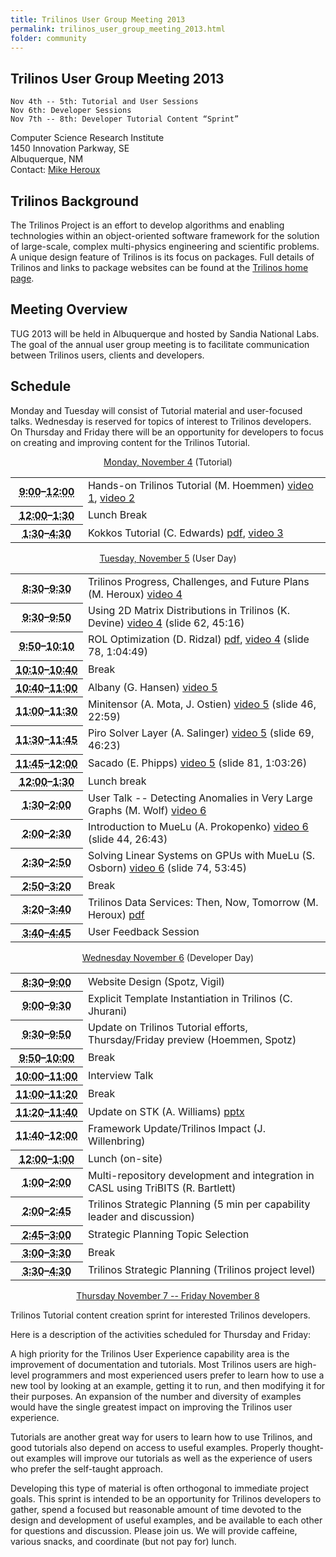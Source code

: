 ```yaml
---
title: Trilinos User Group Meeting 2013
permalink: trilinos_user_group_meeting_2013.html
folder: community
---
```


## Trilinos User Group Meeting 2013

    Nov 4th -- 5th: Tutorial and User Sessions  
    Nov 6th: Developer Sessions  
    Nov 7th -- 8th: Developer Tutorial Content “Sprint”

Computer Science Research Institute  
1450 Innovation Parkway, SE  
Albuquerque, NM  
Contact: [Mike Heroux](mailto:maherou@sandia.gov)

## Trilinos Background

The Trilinos Project is an effort to develop algorithms and enabling technologies within an object-oriented software framework for the solution of large-scale, complex multi-physics engineering and scientific problems. 
A unique design feature of Trilinos is its focus on packages. Full details of Trilinos and links to package websites can be found at the [Trilinos home page](http://trilinos.github.io/ "Trilinos Home Page").

## Meeting Overview

TUG 2013 will be held in Albuquerque and hosted by Sandia National Labs. The goal of the annual user group meeting is to facilitate communication between Trilinos users, clients and developers.

## Schedule

Monday and Tuesday will consist of Tutorial material and user-focused talks. Wednesday is reserved for topics of interest to Trilinos developers.
 On Thursday and Friday there will be an opportunity for developers to focus on creating and improving content for the Trilinos Tutorial.
 
<p style="text-align: center;"><span style="text-decoration: underline;">Monday, November 4</span> (Tutorial)</p>
<table summary="Timetable">
<tbody>
<tr>
<th id="time-1" axis="time" width="23%"><abbr title="2011-10-31T13:00:00">9:00</abbr>–<abbr title="2011-10-31T17:15:00">12:00</abbr></th>
<td headers="time-1 location-1">
<div>Hands-on Trilinos Tutorial (M. Hoemmen) <a href="http://digitalops.sandia.gov/Mediasite/Play/875074e6797a403f81e3974b7be5111e1d" onclick="__gaTracker('send', 'event', 'outbound-article', 'http://digitalops.sandia.gov/Mediasite/Play/875074e6797a403f81e3974b7be5111e1d', 'video 1');" title="video 1"  target="_blank">video 1</a>, <a href="http://digitalops.sandia.gov/Mediasite/Play/ca8602efbb784b9c963c154ba8c9ae511d" onclick="__gaTracker('send', 'event', 'outbound-article', 'http://digitalops.sandia.gov/Mediasite/Play/ca8602efbb784b9c963c154ba8c9ae511d', 'video 2');" title="video 2"  target="_blank">video 2</a></div>
</td>
</tr>
<tr>
<th id="time-10" axis="time"><abbr title="2011-11-03T12:00:00">12:00</abbr>–<abbr title="2011-11-03T13:30:00">1:30</abbr></th>
<td headers="time-10 location-1">
<div>Lunch Break</div>
</td>
</tr>
<tr>
<th id="time-1" axis="time" width="23%"><abbr title="2011-10-31T13:00:00">1:30</abbr>–<abbr title="2011-10-31T17:15:00">4:30</abbr></th>
<td headers="time-1 location-1">
<div>Kokkos Tutorial (C. Edwards) <a href="/pdfs/2013-11-TUG-Kokkos-Tutorial.pdf" target="_blank">pdf</a>, <a href="http://digitalops.sandia.gov/Mediasite/Play/0fc8200ff18b4622b9c9787b2a4200651d" onclick="__gaTracker('send', 'event', 'outbound-article', 'http://digitalops.sandia.gov/Mediasite/Play/0fc8200ff18b4622b9c9787b2a4200651d', 'video 3');" title="video 3"  target="_blank">video 3</a></div>
</td>
</tr>
</tbody>
</table>
<p style="text-align: center;"><span style="text-decoration: underline;">Tuesday, November 5</span> (User Day)</p>
<table summary="Timetable">
<tbody>
<tr>
<th id="time-1" axis="time"><abbr title="2011-11-01T08:30:00">8:30</abbr>–<abbr title="2011-11-01T09:30:00">9:30</abbr></th>
<td headers="time-1 location-1">
<div>Trilinos Progress, Challenges, and Future Plans (M. Heroux) <a href="http://digitalops.sandia.gov/Mediasite/Play/f78230153a2a4c93afda185efae503941d" onclick="__gaTracker('send', 'event', 'outbound-article', 'http://digitalops.sandia.gov/Mediasite/Play/f78230153a2a4c93afda185efae503941d', 'video 4');" title="video 4"  target="_blank">video 4</a></div>
</td>
</tr>
<tr>
<th id="time-2" axis="time"><abbr title="2011-11-01T09:30:00">9:30</abbr>–<abbr title="2011-11-01T09:45:00">9:50</abbr></th>
<td headers="time-2 location-1">
<div>Using 2D Matrix Distributions in Trilinos (K. Devine) <a href="http://digitalops.sandia.gov/Mediasite/Play/f78230153a2a4c93afda185efae503941d" onclick="__gaTracker('send', 'event', 'outbound-article', 'http://digitalops.sandia.gov/Mediasite/Play/f78230153a2a4c93afda185efae503941d', 'video 4');" title="video 4"  target="_blank">video 4</a> (slide 62, 45:16)</div>
</td>
</tr>
<tr>
<th id="time-3" axis="time"><abbr title="2011-11-01T09:45:00">9:50</abbr>–<abbr title="2011-11-01T10:15:00">10:10</abbr></th>
<td headers="time-3 location-1">
<div>ROL Optimization (D. Ridzal) <a href="/pdfs/2013_TUG_ROL.pdf" target="_blank">pdf</a>, <a href="http://digitalops.sandia.gov/Mediasite/Play/f78230153a2a4c93afda185efae503941d" onclick="__gaTracker('send', 'event', 'outbound-article', 'http://digitalops.sandia.gov/Mediasite/Play/f78230153a2a4c93afda185efae503941d', 'video 4');" title="video 4"  target="_blank">video 4</a> (slide 78, 1:04:49)</div>
</td>
</tr>
<tr>
<th id="time-3" axis="time"><abbr title="2011-11-01T09:45:00">10:10</abbr>–<abbr title="2011-11-01T10:15:00">10:40</abbr></th>
<td headers="time-3 location-1">
<div>Break</div>
</td>
</tr>
<tr>
<th id="time-4" axis="time" width="16%"><abbr title="2011-11-01T10:15:00">10:40</abbr>–<abbr title="2011-11-01T11:45:00">11:00</abbr></th>
<td headers="time-4 location-1">
<div>Albany (G. Hansen) <a href="http://digitalops.sandia.gov/Mediasite/Play/65d601234ba14dc0b5a5dc35c316c2f11d" onclick="__gaTracker('send', 'event', 'outbound-article', 'http://digitalops.sandia.gov/Mediasite/Play/65d601234ba14dc0b5a5dc35c316c2f11d', 'video 5');" title="video 5"  target="_blank">video 5</a></div>
</td>
</tr>
<tr>
<th id="time-4" axis="time" width="23%"><abbr title="">11:00</abbr>–<abbr title="">11:30</abbr></th>
<td headers="time-4 location-1">
<div>Minitensor (A. Mota, J. Ostien) <a href="http://digitalops.sandia.gov/Mediasite/Play/65d601234ba14dc0b5a5dc35c316c2f11d" onclick="__gaTracker('send', 'event', 'outbound-article', 'http://digitalops.sandia.gov/Mediasite/Play/65d601234ba14dc0b5a5dc35c316c2f11d', 'video 5');" title="video 5"  target="_blank">video 5</a> (slide 46, 22:59)</div>
</td>
</tr>
<tr>
<th id="time-6" axis="time"><abbr title="2011-11-01T13:15:00">11:30</abbr>–<abbr title="2011-11-01T14:00:00">11:45</abbr></th>
<td headers="time-6 location-1">
<div>Piro Solver Layer (A. Salinger) <a href="http://digitalops.sandia.gov/Mediasite/Play/65d601234ba14dc0b5a5dc35c316c2f11d" onclick="__gaTracker('send', 'event', 'outbound-article', 'http://digitalops.sandia.gov/Mediasite/Play/65d601234ba14dc0b5a5dc35c316c2f11d', 'video 5');" title="video 5"  target="_blank">video 5</a> (slide 69, 46:23)</div>
</td>
</tr>
<tr>
<th id="time-6" axis="time"><abbr title="2011-11-01T13:15:00">11:45</abbr>–<abbr title="2011-11-01T14:00:00">12:00</abbr></th>
<td headers="time-6 location-1">
<div>Sacado (E. Phipps) <a href="http://digitalops.sandia.gov/Mediasite/Play/65d601234ba14dc0b5a5dc35c316c2f11d" onclick="__gaTracker('send', 'event', 'outbound-article', 'http://digitalops.sandia.gov/Mediasite/Play/65d601234ba14dc0b5a5dc35c316c2f11d', 'video 5');" title="video 5"  target="_blank">video 5</a> (slide 81, 1:03:26)</div>
</td>
</tr>
<tr>
<th id="time-5" axis="time"><abbr title="2011-11-01T11:45:00">12:00</abbr>–<abbr title="2011-11-01T13:15:00">1:30</abbr></th>
<td headers="time-5 location-1">
<div>Lunch break</div>
</td>
</tr>
<tr>
<th id="time-6" axis="time"><abbr title="2011-11-01T13:15:00">1:30</abbr>–<abbr title="2011-11-01T14:00:00">2:00</abbr></th>
<td headers="time-6 location-1">
<div>User Talk -- Detecting Anomalies in Very Large Graphs (M. Wolf) <a href="http://digitalops.sandia.gov/Mediasite/Play/a5a1f0f538744c36aa824d567d1a572a1d" onclick="__gaTracker('send', 'event', 'outbound-article', 'http://digitalops.sandia.gov/Mediasite/Play/a5a1f0f538744c36aa824d567d1a572a1d', 'video 6');" title="video 6"  target="_blank">video 6</a></div>
</td>
</tr>
<tr>
<th id="time-8" axis="time"><abbr title="2011-11-01T14:45:00">2:00</abbr>–<abbr title="2011-11-01T15:15:00">2:30</abbr></th>
<td headers="time-8 location-1">
<div>Introduction to MueLu (A. Prokopenko) <a href="http://digitalops.sandia.gov/Mediasite/Play/a5a1f0f538744c36aa824d567d1a572a1d" onclick="__gaTracker('send', 'event', 'outbound-article', 'http://digitalops.sandia.gov/Mediasite/Play/a5a1f0f538744c36aa824d567d1a572a1d', 'video 6');" title="video 6"  target="_blank">video 6</a> (slide 44, 26:43)</div>
</td>
</tr>
<tr>
<th id="time-7" axis="time"><abbr title="2011-11-01T14:00:00">2:30</abbr>–<abbr title="2011-11-01T14:45:00">2:50</abbr></th>
<td headers="time-7 location-1">
<div>Solving Linear Systems on GPUs with MueLu (S. Osborn) <a href="http://digitalops.sandia.gov/Mediasite/Play/a5a1f0f538744c36aa824d567d1a572a1d" onclick="__gaTracker('send', 'event', 'outbound-article', 'http://digitalops.sandia.gov/Mediasite/Play/a5a1f0f538744c36aa824d567d1a572a1d', 'video 6');" title="video 6"  target="_blank">video 6</a> (slide 74, 53:45)</div>
</td>
</tr>
<tr>
<th id="time-8" axis="time"><abbr title="2011-11-01T14:45:00">2:50</abbr>–<abbr title="2011-11-01T15:15:00">3:20</abbr></th>
<td headers="time-8 location-1">
<div>Break</div>
</td>
</tr>
<tr>
<th id="time-8" axis="time"><abbr title="2011-11-01T14:45:00">3:20</abbr>–<abbr title="2011-11-01T15:15:00">3:40</abbr></th>
<td headers="time-8 location-1">
<div>Trilinos Data Services: Then, Now, Tomorrow (M. Heroux) <a href="/pdfs/TrilinosDataThenNowFuture.pdf" onclick="__gaTracker('send', 'event', 'download', '/pdfs/TrilinosDataThenNowFuture.pdf');" title="pdf"  target="_blank">pdf</a></div>
</td>
</tr>
<tr>
<th id="time-9" axis="time"><abbr title="2011-11-01T15:15:00">3:40</abbr>–<abbr title="2011-11-01T15:30:00">4:45</abbr></th>
<td headers="time-9 location-1">
<div>User Feedback Session</div>
</td>
</tr>
</tbody>
</table>
<p style="text-align: center;"><span style="text-decoration: underline;">Wednesday November 6</span> (Developer Day)</p>
<table summary="Timetable">
<tbody>
<tr>
<th id="time-1" axis="time"><abbr title="2011-11-02T08:30:00">8:30</abbr>–<abbr title="2011-11-02T09:00:00">9:00</abbr></th>
<td headers="time-1 location-1">
<div>Website Design (Spotz, Vigil)</div>
</td>
</tr>
<tr>
<th id="time-7" axis="time"><abbr title="2011-11-02T10:45:00">9:00</abbr>–<abbr title="2011-11-02T11:05:00">9:30</abbr></th>
<td headers="time-7 location-1">
<div>Explicit Template Instantiation in Trilinos (C. Jhurani)</div>
</td>
</tr>
<tr>
<th id="time-6" axis="time" width="23%"><abbr title="2011-11-02T10:30:00">9:30</abbr>–<abbr title="2011-11-02T10:45:00">9:50</abbr></th>
<td headers="time-6 location-1">
<div>Update on Trilinos Tutorial efforts, Thursday/Friday preview (Hoemmen, Spotz)</div>
</td>
</tr>
<tr>
<th id="time-3" axis="time"><abbr title="2011-11-02T09:20:00">9:50</abbr>–<abbr title="2011-11-02T09:40:00">10:00</abbr></th>
<td headers="time-3 location-1">
<div>Break</div>
</td>
</tr>
<tr>
<th id="time-6" axis="time" width="23%"><abbr title="2011-11-02T10:30:00">10:00</abbr>–<abbr title="2011-11-02T10:45:00">11:00</abbr></th>
<td headers="time-6 location-1">
<div>Interview Talk</div>
</td>
</tr>
<tr>
<th id="time-3" axis="time"><abbr title="2011-11-02T09:20:00">11:00</abbr>–<abbr title="2011-11-02T09:40:00">11:20</abbr></th>
<td headers="time-3 location-1">
<div>Break</div>
</td>
</tr>
<tr>
<th id="time-4" axis="time"><abbr title="2011-11-02T09:40:00">11:20</abbr>–<abbr title="2011-11-02T10:00:00">11:40</abbr></th>
<td headers="time-4 location-1">
<div>Update on STK (A. Williams) <a href="/pdfs/TUG_11-6-2013_STKupdate.pptx">pptx</a></div>
</td>
</tr>
<tr>
<th id="time-5" axis="time"><abbr title="2011-11-02T10:00:00">11:40</abbr>–<abbr title="2011-11-02T10:30:00">12:00</abbr></th>
<td headers="time-5 location-1">
<div>Framework Update/Trilinos Impact (J. Willenbring)</div>
</td>
</tr>
<tr>
<th id="time-10" axis="time"><abbr title="2011-11-03T12:00:00">12:00</abbr>–<abbr title="2011-11-03T13:30:00">1:00</abbr></th>
<td headers="time-10 location-1">
<div>Lunch (on-site)</div>
</td>
</tr>
<tr>
<th id="time-2" axis="time"><abbr title="2011-11-02T09:00:00">1:00</abbr>–<abbr title="2011-11-02T09:20:00">2:00</abbr></th>
<td headers="time-2 location-1">
<div>Multi-repository development and integration in CASL using TriBITS (R. Bartlett)</div>
</td>
</tr>
<tr>
<th id="time-11" axis="time"><abbr title="2011-11-03T13:30:00">2:00</abbr>–<abbr title="2011-11-03T14:30:00">2:45</abbr></th>
<td headers="time-11 location-1">
<div>Trilinos Strategic Planning (5 min per capability leader and discussion)</div>
</td>
</tr>
<tr>
<th id="time-12" axis="time"><abbr title="2011-11-03T14:30:00">2:45</abbr>–<abbr title="2011-11-03T14:45:00">3:00</abbr></th>
<td headers="time-12 location-1">
<div>Strategic Planning Topic Selection</div>
</td>
</tr>
<tr>
<th id="time-13" axis="time"><abbr title="2011-11-03T14:45:00">3:00</abbr>–<abbr title="2011-11-03T15:15:00">3:30</abbr></th>
<td headers="time-13 location-1">
<div>Break</div>
</td>
</tr>
<tr>
<th id="time-14" axis="time"><abbr title="2011-11-03T15:15:00">3:30</abbr>–<abbr title="2011-11-03T16:30:00">4:30</abbr></th>
<td headers="time-14 location-1">
<div>Trilinos Strategic Planning (Trilinos project level)</div>
</td>
</tr>
</tbody>
</table>

<p style="text-align: center;"><span style="text-decoration: underline;">Thursday November 7 -- Friday November 8</span></p>

Trilinos Tutorial content creation sprint for interested Trilinos developers.

Here is a description of the activities scheduled for Thursday and Friday:

A high priority for the Trilinos User Experience capability area is the improvement of documentation and tutorials. Most Trilinos users are high-level programmers and most experienced users prefer to learn how to use a new tool by looking at an example, getting it to run, and then modifying it for their purposes. An expansion of the number and diversity of examples would have the single greatest impact on improving the Trilinos user experience.

Tutorials are another great way for users to learn how to use Trilinos, and good tutorials also depend on access to useful examples. Properly thought-out examples will improve our tutorials as well as the experience of users who prefer the self-taught approach.

Developing this type of material is often orthogonal to immediate project goals. This sprint is intended to be an opportunity for Trilinos developers to gather, spend a focused but reasonable amount of time devoted to the design and development of useful examples, and be available to each other for questions and discussion. Please join us. We will provide caffeine, various snacks, and coordinate (but not pay for) lunch.